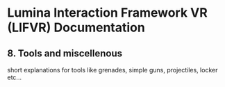 # Lumina Interaction Framework VR (LIFVR) Documentation

## 8. Tools and miscellenous
short explanations for tools like grenades, simple guns, projectiles, locker etc...